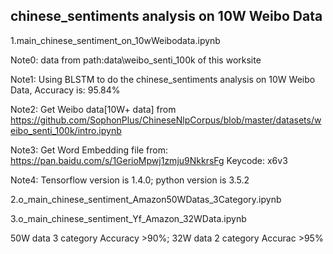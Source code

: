 ## chinese_sentiments analysis on 10W Weibo Data
1.main_chinese_sentiment_on_10wWeibodata.ipynb

Note0: data from path:data\weibo_senti_100k of this worksite

Note1: Using BLSTM to do the chinese_sentiments analysis on 10W Weibo Data, Accuracy is: 95.84%

Note2: Get Weibo data[10W+ data] from https://github.com/SophonPlus/ChineseNlpCorpus/blob/master/datasets/weibo_senti_100k/intro.ipynb

Note3: Get Word Embedding file from: https://pan.baidu.com/s/1GerioMpwj1zmju9NkkrsFg Keycode: x6v3

Note4: Tensorflow version is 1.4.0; python version is 3.5.2

2.o_main_chinese_sentiment_Amazon50WDatas_3Category.ipynb 

3.o_main_chinese_sentiment_Yf_Amazon_32WData.ipynb

50W data 3 category Accuracy >90%; 32W data 2 category Accurac >95%
